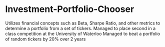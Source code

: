 # Investment-Portfolio-Chooser
Utilizes financial concepts such as Beta, Sharpe Ratio, and other metrics to determine a portfolio from a set of tickers. 
Managed to place second in a class competition at the University of Waterloo
Managed to beat a portfolio of random tickers by 20% over 2 years
